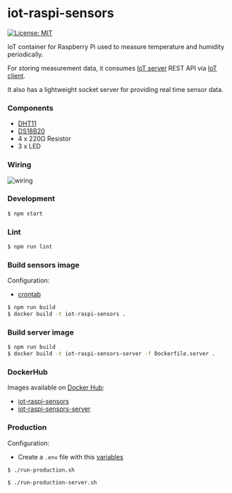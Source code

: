 # iot-raspi-sensors

[![License: MIT](https://img.shields.io/badge/License-MIT-yellow.svg)](https://opensource.org/licenses/MIT)

IoT container for Raspberry Pi used to measure temperature and humidity periodically.
 
For storing measurement data, it consumes [IoT server](https://github.com/mmontes11/iot-server) REST API via [IoT client](https://github.com/mmontes11/iot-client).

It also has a lightweight socket server for providing real time sensor data.

### Components

* [DHT11](https://www.adafruit.com/product/386)
* [DS18B20](https://www.adafruit.com/product/381)
* 4 x 220Ω Resistor
* 3 x LED

### Wiring

![wiring](https://raw.githubusercontent.com/mmontes11/iot-raspi-sensors/develop/wiring/wiring.png)

### Development

```bash
$ npm start
```

### Lint

```bash
$ npm run lint
```

### Build sensors image

Configuration:

* [crontab](https://github.com/mmontes11/iot-raspi-sensors/blob/develop/scripts/crontab)

```bash
$ npm run build
$ docker build -t iot-raspi-sensors .
```

### Build server image

```bash
$ npm run build
$ docker build -t iot-raspi-sensors-server -f Dockerfile.server .
```

### DockerHub

Images available on [Docker Hub](https://hub.docker.com/):

* [iot-raspi-sensors](https://hub.docker.com/r/mmontes11/iot-raspi-sensors/)
* [iot-raspi-sensors-server](https://hub.docker.com/r/mmontes11/iot-raspi-sensors-server/)


### Production

Configuration:
* Create a `.env` file with this [variables](https://github.com/mmontes11/iot-raspi-sensors/blob/develop/src/config/production.js)

```bash
$ ./run-production.sh
```

```bash
$ ./run-production-server.sh
```
